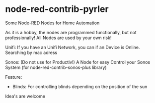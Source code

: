 # node-red-contrib-pyrler
Some Node-RED Nodes for Home Automation

As it is a hobby, the nodes are programmed functionally, but not professionally!
All Nodes are used by your own risk!


Unifi:
If you have an Unifi Network, you can if an Device is Online. Searching by mac adress

Sonos: (Do not use for Productiv!)
A Node for easy Control your Sonos System (for node-red-contrib-sonos-plus library)

Feature:
- Blinds: For controlling blinds depending on the position of the sun


Idea's are welcome
